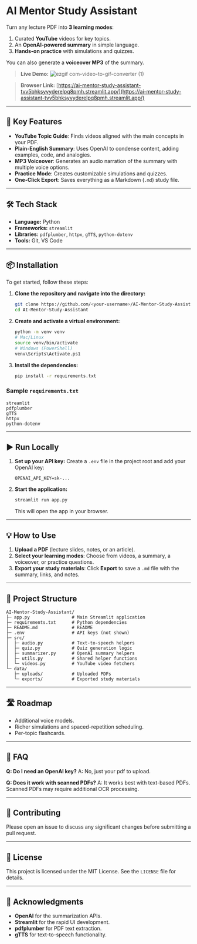 # AI Mentor Study Assistant

Turn any lecture PDF into **3 learning modes**:

1.  Curated **YouTube** videos for key topics.
2.  An **OpenAI-powered summary** in simple language.
3.  **Hands-on practice** with simulations and quizzes.

You can also generate a **voiceover MP3** of the summary.

> **Live Demo:**
![ezgif com-video-to-gif-converter (1)](https://github.com/user-attachments/assets/3220b1de-0d94-4fd4-802f-404565e1b0e4)

 
> **Browser Link:** [https://ai-mentor-study-assistant-tvv5bhksyvyderelpq8pmh.streamlit.app/](https://ai-mentor-study-assistant-tvv5bhksyvyderelpq8pmh.streamlit.app/)

-----

## 🚀 Key Features

  * **YouTube Topic Guide**: Finds videos aligned with the main concepts in your PDF.
  * **Plain-English Summary**: Uses OpenAI to condense content, adding examples, code, and analogies.
  * **MP3 Voiceover**: Generates an audio narration of the summary with multiple voice options.
  * **Practice Mode**: Creates customizable simulations and quizzes.
  * **One-Click Export**: Saves everything as a Markdown (`.md`) study file.

-----

## 🛠️ Tech Stack

  * **Language:** Python
  * **Frameworks:** `streamlit`
  * **Libraries:** `pdfplumber`, `httpx`, `gTTS`, `python-dotenv`
  * **Tools:** Git, VS Code

-----

## 📦 Installation

To get started, follow these steps:

1.  **Clone the repository and navigate into the directory:**
    ```bash
    git clone https://github.com/<your-username>/AI-Mentor-Study-Assistant.git
    cd AI-Mentor-Study-Assistant
    ```
2.  **Create and activate a virtual environment:**
    ```bash
    python -m venv venv
    # Mac/Linux
    source venv/bin/activate
    # Windows (PowerShell)
    venv\Scripts\Activate.ps1
    ```
3.  **Install the dependencies:**
    ```bash
    pip install -r requirements.txt
    ```

### Sample `requirements.txt`

```
streamlit
pdfplumber
gTTS
httpx
python-dotenv
```

-----

## ▶ Run Locally

1.  **Set up your API key:**
    Create a `.env` file in the project root and add your OpenAI key:
    ```
    OPENAI_API_KEY=sk-...
    ```
2.  **Start the application:**
    ```bash
    streamlit run app.py
    ```
    This will open the app in your browser.

-----

## 💡 How to Use

1.  **Upload a PDF** (lecture slides, notes, or an article).
2.  **Select your learning modes**: Choose from videos, a summary, a voiceover, or practice questions.
3.  **Export your study materials**: Click **Export** to save a `.md` file with the summary, links, and notes.

-----

## 📂 Project Structure

```
AI-Mentor-Study-Assistant/
├─ app.py                # Main Streamlit application
├─ requirements.txt      # Python dependencies
├─ README.md             # README
├─ .env                  # API keys (not shown)
├─ src/
│  ├─ audio.py           # Text-to-speech helpers
│  ├─ quiz.py            # Quiz generation logic
│  ├─ summarizer.py      # OpenAI summary helpers
│  ├─ utils.py           # Shared helper functions
│  └─ videos.py          # YouTube video fetchers
└─ data/
   ├─ uploads/           # Uploaded PDFs
   └─ exports/           # Exported study materials
```

-----

## 🛣️ Roadmap

  * Additional voice models.
  * Richer simulations and spaced-repetition scheduling.
  * Per-topic flashcards.

-----

## 🙋 FAQ

**Q: Do I need an OpenAI key?**
A: No, just your pdf to upload.

**Q: Does it work with scanned PDFs?**
A: It works best with text-based PDFs. Scanned PDFs may require additional OCR processing.

-----

## 🤝 Contributing

Please open an issue to discuss any significant changes before submitting a pull request.

-----

## 📄 License

This project is licensed under the MIT License. See the `LICENSE` file for details.

-----

## 🙏 Acknowledgments

  * **OpenAI** for the summarization APIs.
  * **Streamlit** for the rapid UI development.
  * **pdfplumber** for PDF text extraction.
  * **gTTS** for text-to-speech functionality.

